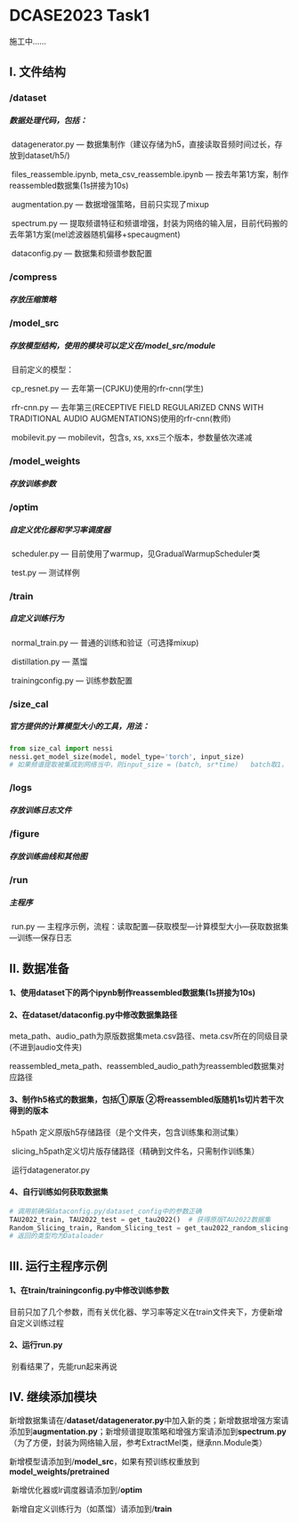# DCASE2023 Task1

施工中……



## I. 文件结构

### /dataset

##### 	数据处理代码，包括：

​	datagenerator.py  —  数据集制作（建议存储为h5，直接读取音频时间过长，存放到dataset/h5/)

​	files_reassemble.ipynb,  meta_csv_reassemble.ipynb — 按去年第1方案，制作reassembled数据集(1s拼接为10s)

​	augmentation.py — 数据增强策略，目前只实现了mixup

​    spectrum.py — 提取频谱特征和频谱增强，封装为网络的输入层，目前代码搬的去年第1方案(mel滤波器随机偏移+specaugment)

​    dataconfig.py  —  数据集和频谱参数配置

### /compress 

##### 		存放压缩策略

### /model_src

##### 	存放模型结构，使用的模块可以定义在/model_src/module

​	目前定义的模型：

​	cp_resnet.py — 去年第一(CPJKU)使用的rfr-cnn(学生)

​	rfr-cnn.py — 去年第三(RECEPTIVE FIELD REGULARIZED CNNS WITH TRADITIONAL AUDIO AUGMENTATIONS)使用的rfr-cnn(教师)

​	mobilevit.py — mobilevit，包含s, xs, xxs三个版本，参数量依次递减

### /model_weights

  ##### 			存放训练参数

### /optim

  ##### 			自定义优化器和学习率调度器

​	scheduler.py — 目前使用了warmup，见GradualWarmupScheduler类

​	test.py — 测试样例

### /train

##### 		自定义训练行为

​	normal_train.py — 普通的训练和验证（可选择mixup)

​	distillation.py — 蒸馏

​	trainingconfig.py — 训练参数配置

### /size_cal

##### 官方提供的计算模型大小的工具，用法：

```python
from size_cal import nessi
nessi.get_model_size(model, model_type='torch', input_size)
# 如果频谱提取被集成到网络当中，则input_size = (batch, sr*time)   batch取1， sr为采样率， time为音频时长
```

### /logs

##### 	存放训练日志文件

### /figure

##### 存放训练曲线和其他图

### /run

##### 		主程序

​	run.py — 主程序示例，流程：读取配置—获取模型—计算模型大小—获取数据集—训练—保存日志



## II. 数据准备

#### 1、使用dataset下的两个ipynb制作reassembled数据集(1s拼接为10s)

#### 2、在dataset/dataconfig.py中修改数据集路径

​		meta_path、audio_path为原版数据集meta.csv路径、meta.csv所在的同级目录(不进到audio文件夹)

​		reassembled_meta_path、reassembled_audio_path为reassembled数据集对应路径

#### 3、制作h5格式的数据集，包括①原版  ②将reassembled版随机1s切片若干次得到的版本

​		h5path 定义原版h5存储路径（是个文件夹，包含训练集和测试集）

​		slicing_h5path定义切片版存储路径（精确到文件名，只需制作训练集）

​		运行datagenerator.py

#### 4、自行训练如何获取数据集

```python
# 调用前确保dataconfig.py/dataset_config中的参数正确
TAU2022_train, TAU2022_test = get_tau2022()  # 获得原版TAU2022数据集
Random_Slicing_train, Random_Slicing_test = get_tau2022_random_slicing()  	# 获得切片版TAU2022数据集
# 返回的类型均为Dataloader
```



## III. 运行主程序示例

#### 1、在train/trainingconfig.py中修改训练参数

​	目前只加了几个参数，而有关优化器、学习率等定义在train文件夹下，方便新增自定义训练过程

#### 2、运行run.py

​	别看结果了，先能run起来再说



## IV. 继续添加模块

​	新增数据集请在/**dataset/datagenerator.py**中加入新的类；新增数据增强方案请添加到**augmentation.py**；新增频谱提取策略和增强方案请添加到**spectrum.py**（为了方便，封装为网络输入层，参考ExtractMel类，继承nn.Module类）

​	新增模型请添加到/**model_src**，如果有预训练权重放到**model_weights/pretrained**

​	新增优化器或lr调度器请添加到/**optim**

​	新增自定义训练行为（如蒸馏）请添加到/**train**















